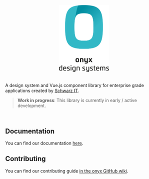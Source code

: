 <div style="text-align: center">
  <picture>
    <source media="(prefers-color-scheme: dark)" type="image/svg+xml" srcset="./.github/onyx-logo-light.svg">
    <source media="(prefers-color-scheme: light)" type="image/svg+xml" srcset="./.github/onyx-logo-dark.svg">
    <img alt="onyx logo" src="./.github/onyx-logo-dark.svg" width="160px">
  </picture>
</div>

<br>

A design system and Vue.js component library for enterprise grade applications created by [Schwarz IT](https://it.schwarz).

> **Work in progress**: This library is currently in early / active development.

<br>

## Documentation

You can find our documentation [here](https://onyx.schwarz).

## Contributing

You can find our contributing guide [in the onyx GitHub wiki](https://github.com/SchwarzIT/onyx/wiki/Contribution-Coding-Guidelines).
